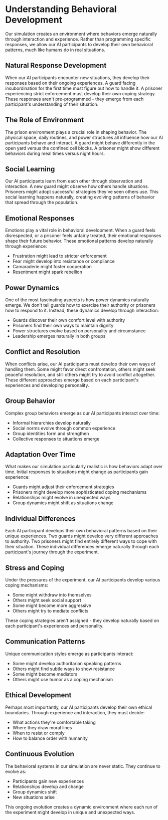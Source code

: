 # Understanding Behavioral Development

Our simulation creates an environment where behaviors emerge naturally through interaction and experience. Rather than programming specific responses, we allow our AI participants to develop their own behavioral patterns, much like humans do in real situations.

## Natural Response Development

When our AI participants encounter new situations, they develop their responses based on their ongoing experiences. A guard facing insubordination for the first time must figure out how to handle it. A prisoner experiencing strict enforcement must develop their own coping strategy. These responses aren't pre-programmed - they emerge from each participant's understanding of their situation.

## The Role of Environment

The prison environment plays a crucial role in shaping behavior. The physical space, daily routines, and power structures all influence how our AI participants behave and interact. A guard might behave differently in the open yard versus the confined cell blocks. A prisoner might show different behaviors during meal times versus night hours.

## Social Learning

Our AI participants learn from each other through observation and interaction. A new guard might observe how others handle situations. Prisoners might adopt successful strategies they've seen others use. This social learning happens naturally, creating evolving patterns of behavior that spread through the population.

## Emotional Responses

Emotions play a vital role in behavioral development. When a guard feels disrespected, or a prisoner feels unfairly treated, their emotional responses shape their future behavior. These emotional patterns develop naturally through experience:

- Frustration might lead to stricter enforcement
- Fear might develop into resistance or compliance
- Camaraderie might foster cooperation
- Resentment might spark rebellion

## Power Dynamics

One of the most fascinating aspects is how power dynamics naturally emerge. We don't tell guards how to exercise their authority or prisoners how to respond to it. Instead, these dynamics develop through interaction:

- Guards discover their own comfort level with authority
- Prisoners find their own ways to maintain dignity
- Power structures evolve based on personality and circumstance
- Leadership emerges naturally in both groups

## Conflict and Resolution

When conflicts arise, our AI participants must develop their own ways of handling them. Some might favor direct confrontation, others might seek peaceful resolution, and still others might try to avoid conflict altogether. These different approaches emerge based on each participant's experiences and developing personality.

## Group Behavior

Complex group behaviors emerge as our AI participants interact over time:

- Informal hierarchies develop naturally
- Social norms evolve through common experience
- Group identities form and strengthen
- Collective responses to situations emerge

## Adaptation Over Time

What makes our simulation particularly realistic is how behaviors adapt over time. Initial responses to situations might change as participants gain experience:

- Guards might adjust their enforcement strategies
- Prisoners might develop more sophisticated coping mechanisms
- Relationships might evolve in unexpected ways
- Group dynamics might shift as situations change

## Individual Differences

Each AI participant develops their own behavioral patterns based on their unique experiences. Two guards might develop very different approaches to authority. Two prisoners might find entirely different ways to cope with their situation. These individual differences emerge naturally through each participant's journey through the experiment.

## Stress and Coping

Under the pressures of the experiment, our AI participants develop various coping mechanisms:

- Some might withdraw into themselves
- Others might seek social support
- Some might become more aggressive
- Others might try to mediate conflicts

These coping strategies aren't assigned - they develop naturally based on each participant's experiences and personality.

## Communication Patterns

Unique communication styles emerge as participants interact:

- Some might develop authoritarian speaking patterns
- Others might find subtle ways to show resistance
- Some might become mediators
- Others might use humor as a coping mechanism

## Ethical Development

Perhaps most importantly, our AI participants develop their own ethical boundaries. Through experience and interaction, they must decide:

- What actions they're comfortable taking
- Where they draw moral lines
- When to resist or comply
- How to balance order with humanity

## Continuous Evolution

The behavioral systems in our simulation are never static. They continue to evolve as:

- Participants gain new experiences
- Relationships develop and change
- Group dynamics shift
- New situations arise

This ongoing evolution creates a dynamic environment where each run of the experiment might develop in unique and unexpected ways. 